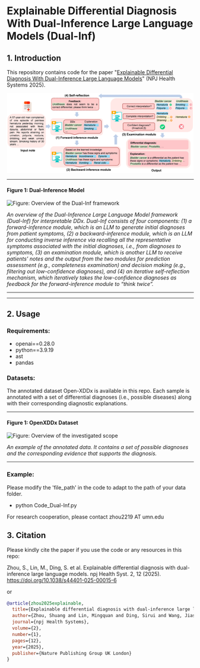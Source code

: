 # Explainable Differential Diagnosis With Dual-Inference Large Language Models (Dual-Inf)

## 1. Introduction
This repository contains code for the paper "[Explainable Differential Diagnosis With Dual-Inference Large Language Models](https://www.nature.com/articles/s44401-025-00015-6)" (NPJ Health Systems 2025).

![Figure: Dual-Inference Model](Figure_Dual-Inf.jpg)

---

#### **Figure 1: Dual-Inference Model**

<img src="Fig_1_scope.jpg" alt="Figure: Overview of the Dual-Inf framework" width="700px" />

*An overview of the Dual-Inference Large Language Model framework (Dual-Inf) for interpretable
DDx. Dual-Inf consists of four components: (1) a forward-inference module, which is an LLM to generate
initial diagnoses from patient symptoms, (2) a backward-inference module, which is an LLM for conducting
inverse inference via recalling all the representative symptoms associated with the initial diagnoses, i.e., from
diagnoses to symptoms, (3) an examination module, which is another LLM to receive patients’ notes and the
output from the two modules for prediction assessment (e.g., completeness examination) and decision making
(e.g., filtering out low-confidence diagnoses), and (4) an iterative self-reflection mechanism, which iteratively
takes the low-confidence diagnoses as feedback for the forward-inference module to “think twice”.*

---

---


## 2. Usage
### Requirements:
+ openai==0.28.0
+ python==3.9.19
+ ast
+ pandas


### Datasets:
The annotated dataset Open-XDDx is available in this repo. 
Each sample is annotated with a set of differential diagnoses (i.e., possible diseases) along with their corresponding diagnostic explanations.

---

#### **Figure 1: OpenXDDx Dataset**

<img src="Figure_OpenXDDx_dataset.jpg" alt="Figure: Overview of the investigated scope" width="700px" />

*An example of the annotated data. It contains a set of possible diagnoses and the corresponding evidence that supports the diagnosis.*

---


### Example:
Please modify the 'file_path' in the code to adapt to the path of your data folder.

+ python Code_Dual-Inf.py



For research cooperation, please contact zhou2219 AT umn.edu


## 3. Citation
Please kindly cite the paper if you use the code or any resources in this repo:

Zhou, S., Lin, M., Ding, S. et al. Explainable differential diagnosis with dual-inference large language models. npj Health Syst. 2, 12 (2025). https://doi.org/10.1038/s44401-025-00015-6

or

```bib
@article{zhou2025explainable,
  title={Explainable differential diagnosis with dual-inference large language models},
  author={Zhou, Shuang and Lin, Mingquan and Ding, Sirui and Wang, Jiashuo and Chen, Canyu and Melton, Genevieve B and Zou, James and Zhang, Rui},
  journal={npj Health Systems},
  volume={2},
  number={1},
  pages={12},
  year={2025},
  publisher={Nature Publishing Group UK London}
}
```

